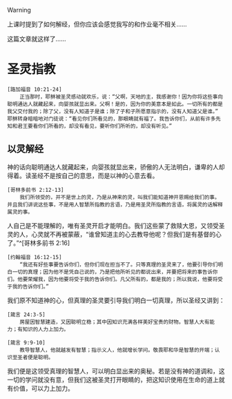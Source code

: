 > [!WARNING]
> 上课时提到了如何解经，但你应该会感觉我写的和作业毫不相关……
>
> 这篇文章就这样了……

# 圣灵指教

    [路加福音 10:21-24]
        正当那时，耶稣被圣灵感动就欢乐，说：“父啊，天地的主，我感谢你！因为你将这些事向聪明通达人就藏起来，向婴孩就显出来。父啊！是的，因为你的美意本是如此。一切所有的都是我父交付我的；除了父，没有人知道子是谁；除了子和子所愿意指示的，没有人知道父是谁。” 耶稣转身暗暗地对门徒说：“看见你们所看见的，那眼睛就有福了。我告诉你们，从前有许多先知和君王要看你们所看的，却没有看见，要听你们所听的，却没有听见。”

## 以灵解经

神的话向聪明通达人就藏起来，向婴孩就显出来，骄傲的人无法明白，谦卑的人却得着。读圣经不是按自己的意思，而是以神的心意去看。

    [哥林多前书 2:12-13]
        我们所领受的，并不是世上的灵，乃是从神来的灵，叫我们能知道神开恩赐给我们的事。 并且我们讲说这些事，不是用人智慧所指教的言语，乃是用圣灵所指教的言语，将属灵的话解释属灵的事。

人自己是不能理解的，唯有圣灵开启才能明白。我们这些蒙了救赎大恩，又领受圣灵的人，心灵就不再被蒙蔽，“谁曾知道主的心去教导他呢？但我们是有基督的心了。”^[哥林多前书 2:16]

    [约翰福音 16:12-15]
        “我还有好些事要告诉你们，但你们现在担当不了。只等真理的圣灵来了，他要引导你们明白一切的真理；因为他不是凭自己说的，乃是把他所听见的都说出来，并要把将来的事告诉你们。他要荣耀我，因为他要将受于我的告诉你们。凡父所有的，都是我的；所以我说，他要将受于我的告诉你们。”

我们原不知道神的心，但真理的圣灵要引导我们明白一切真理，所以圣经又讲到：

    [箴言 24:3-5]
        房屋因智慧建造，又因聪明立稳；其中因知识充满各样美好宝贵的财物。智慧人大有能力；有知识的人力上加力。

    [箴言 9:9-10]
        教导智慧人，他就越发有智慧；指示义人，他就增长学问。敬畏耶和华是智慧的开端；认识至圣者便是聪明。

我们便是这领受真理的智慧人，可以明白显出来的奥秘。若是没有神的道调和，这一切的学问就没有意，但我们这被圣灵打开眼睛的，把这知识使用在生命的道上就有价值，可以力上加力。

<!--
学圣经 以经解经 按照神的旨意解经 圣灵引导
-->
